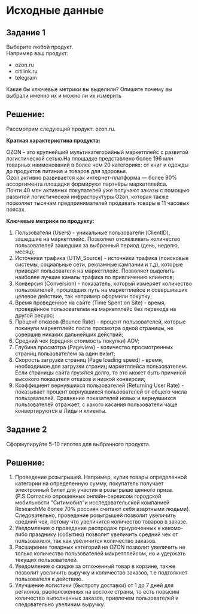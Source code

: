 # Исходные данные

## Задание 1
Выберите любой продукт.<br>
Например ваш продукт:
- ozon.ru
- citilink.ru
- telegram

Какие бы ключевые метрики вы выделили? Опишите почему вы выбрали именно их и можно ли их измерить

## Решение:

Рассмотрим следующий продукт: ozon.ru.<br>

**Краткая характеристика продукта:** 

OZON - это крупнейший мультикатегорийный маркетплейс с развитой логистической сетью.На площадке представлено более 196 млн товарных наименований в более чем 20 категориях: от книг и одежды до продуктов питания и товаров для здоровья.<br> 
Ozon активно развивается как интернет-платформа — более 90% ассортимента площадки формируют партнёры маркетплейса.<br>
Почти 40 млн активных покупателей уже получают заказы с помощью развитой логистической инфраструктуры Ozon, которая также позволяет тысячам предпринимателей продавать товары в 11 часовых поясах. 

**Ключевые метрики по продукту:**

1. Пользователи (Users) - уникальные пользователи (ClientID), зашедшие на маркетплейс. Позволяет отслеживать количество пользователей зашедших за выбранный период (день, неделю, месяц);
2. Источники трафика (UTM_Source) - источники трафика (поисковые системы, социальные сети, рекламные кампании и т.д), которые приводят пользователя на маркетплейс. Позволяет выделить наиболее лучшие каналы трафика по привличению клиентов;
3. Конверсия (Conversion)  -   показатель, который измеряет количество пользователей, прошедших путь на маркетплейсе и совершивших целевое действие, так например оформили покупку;
4. Время проведенное на сайте (Time Spent on Site) - время, проведённое пользователем на маркетплейс без перехода на другой ресурс;
5. Процент отказов (Bounce Rate) - процент пользователей, которые покинули маркетплейс после просмотра одной страницы, не совершив никаких дальнейших действий;
6. Средний чек (средняя стоимость покупки) AOV;
7. Глубина просмотра (Pageview) - количество просмотренных страниц пользователем за один визит;
8. Скорость загрузки страниц (Page loading speed)  - время, необходимое для загрузки страниц маркетплейса пользователем. Если страницы сайта грузятся долго, то это может быть причиной высокого показателя отказов и низкой конверсии;
9. Коэффициент вернувшихся пользователей (Returning User Rate) - показывает процент вернувшихся пользователей от общего числа пользователей. Сравнение показателей новых и вернувшихся пользователей отражает, с какого касания пользователи чаще конвертируются в Лиды и клиенты.

## Задание 2
Сформулируйте 5-10 гипотез для выбранного продукта.

## Решение:

1. Проведение розыгрышей. Например, купив товары определенной категории на определенную сумму, покупатель получает электронный билет для участия в розыгрыше ценного приза. (P.S.Согласно опрошенных онлайн-сервисом городской мобильности "Ситимобил"и исследовательской компанией ResearchMe более 70% россиян считают себя азартными людьми). Следовательно, проведение розыгрышей позволит увеличить средний чек, потому что увеличится количество товаров в заказе.
2. Уведомление о проведение распродаж приуроченных к какомо-либо празднику (событию) позволит увеличить средний чек от пользователя, так как увеличится количество заказов.
3. Расширение товарных категорий на OZON позволит увеличить не только количество пользователей макретплейсом, но и удержать текущих пользователей.
4. Уведомление о скидке за отложенный товар в корзине, также позволит увеличить выручку и количество заказов, т.е подтолкнет пользователя к действию.
5. Улучшение логистики (быстроту доставки) от 1 до 7 дней для регионов, расположенных на востоке страны, то есть повысим количество выполненных заказов, привлечем пользователей и следовательно увеличим выручку.
